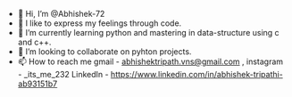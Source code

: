 - 👋 Hi, I’m @Abhishek-72
- 👀 I like to express my feelings through code.
- 🌱 I’m currently learning python and mastering in data-structure using c and c++.
- 💞️ I’m looking to collaborate on pyhton projects.
- 📫 How to reach me gmail - abhishektripath.vns@gmail.com , instagram - _its_me_232 LinkedIn - https://www.linkedin.com/in/abhishek-tripathi-ab93151b7

<!---
Abhishek-72/Abhishek-72 is a ✨ special ✨ repository because its `README.md` (this file) appears on your GitHub profile.
You can click the Preview link to take a look at your changes.
--->

